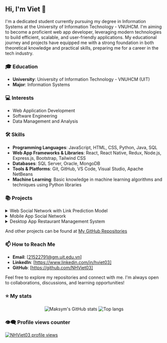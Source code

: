 ## Hi, I'm Viet 👋
I'm a dedicated student currently pursuing my degree in Information Systems at the University of Information Technology - VNUHCM. I'm aiming to become a proficient web app developer, leveraging modern technologies to build efficient, scalable, and user-friendly applications. My educational journey and projects have equipped me with a strong foundation in both theoretical knowledge and practical skills, preparing me for a career in the tech industry.

### 🎓 Education
- **University**: University of Information Technology - VNUHCM (UIT)
- **Major**: Information Systems

### 💻 Interests
- Web Application Development
- Software Engineering
- Data Management and Analysis

### 🛠️ Skills
- **Programming Languages**: JavaScript, HTML, CSS, Python, Java, SQL
- **Web App Frameworks & Libraries**: React, React Native, Redux, Node.js, Express.js, Bootstrap, Tailwind CSS
- **Databases**: SQL Server, Oracle, MongoDB
- **Tools & Platforms**: Git, GitHub, VS Code, Visual Studio, Apache NetBeans
-  **Machine Learning**: Basic knowledge in machine learning algorithms and techniques using Python libraries

### 📚 Projects

<details>
<summary>Web Social Network with Link Prediction Model</summary>
  
#### [Web Social Network with Link Prediction Model](https://github.com/NHViet03/Web_Social_Network_with_Link_Prediction)
- **Description**: A Full Stack Social Network Web Application featuring post management (create, like, comment, report), user management (follow, search, profile), real-time notifications, messaging, and calling. Implements graph theory and link prediction for follower suggestions. Includes an admin dashboard for comprehensive content management and decision-making.
- **Technologies Used**: React, Redux, NodeJS, ExpressJS, Socket.IO, NetworkX, FastAPI, MongoDB
- **Team Members**: 2
</details>

<details>
<summary>Mobile App Social Network</summary>

#### [Mobile App Social Network](https://github.com/NHViet03/Mobile-App_Social_Network)
- **Description**: A Full Stack Social Network Mobile Application featuring post management (create, like, share, comment, report), user management (follow, search, profile), real-time notifications, and messaging.
- **Technologies Used**: React Native, React, Expo Router, Redux, TailwindCSS, NodeJS, ExpressJS, Socket.IO, MongoDB
- **Team Members**: 2
</details>

<details>
<summary>Desktop App Restaurant Management System</summary>

#### [Desktop App Restaurant Management System](https://github.com/NHViet03/Java_Project_RestaurantMS)
- **Description**: A Desktop App for managing restaurant operations with user roles for customers, cashiers, warehouse managers, and administrators. Functions include table booking, order handling, payment confirmation, inventory management, and comprehensive data analytics.
- **Technologies Used**: Java OOP, Java Swing, Oracle
- **Team Members**: 1
</details>

And other projects can be found at [My GitHub Repositories](https://github.com/NHViet03?tab=repositories)

### 📫 How to Reach Me
- **Email**: [21522791@gm.uit.edu.vn]
- **LinkedIn**: [https://www.linkedin.com/in/hviet03]
- **GitHub**: [https://github.com/NHViet03]

Feel free to explore my repositories and connect with me. I'm always open to collaborations, discussions, and learning opportunities!

### ⭐ My stats 
<div align="center">
<img alt="Maksym's GitHub stats" src="https://github-readme-stats.vercel.app/api?username=nhviet03&show_icons=true&theme=transparent"/>
<img alt="Top langs" src="https://github-readme-stats.vercel.app/api/top-langs/?username=nhviet03&layout=compact&&langs_count=8"/>
</div>

### 👁️‍🗨️ Profile views counter
[![NHViet03 profile views](https://u8views.com/api/v1/github/profiles/7869344/views/day-week-month-total-count.svg)](https://u8views.com/github/nhviet03)
